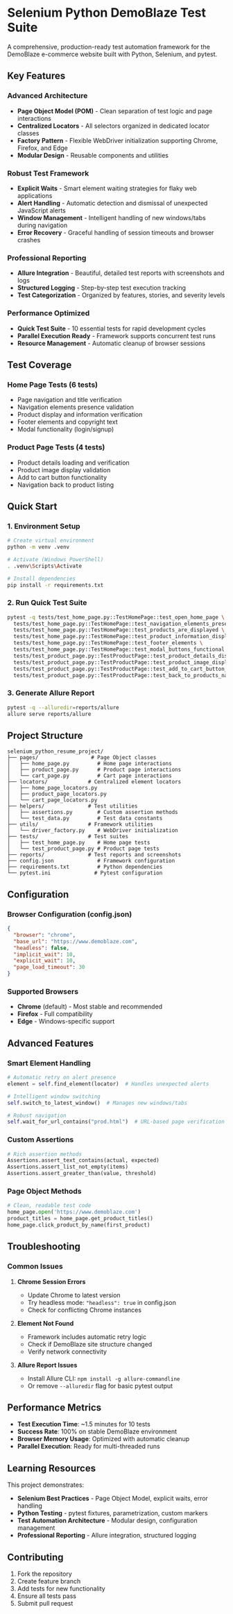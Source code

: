 # Selenium Python DemoBlaze Test Suite

A comprehensive, production-ready test automation framework for the DemoBlaze e-commerce website built with Python, Selenium, and pytest.

## Key Features

### Advanced Architecture
- **Page Object Model (POM)** - Clean separation of test logic and page interactions
- **Centralized Locators** - All selectors organized in dedicated locator classes
- **Factory Pattern** - Flexible WebDriver initialization supporting Chrome, Firefox, and Edge
- **Modular Design** - Reusable components and utilities

### Robust Test Framework
- **Explicit Waits** - Smart element waiting strategies for flaky web applications
- **Alert Handling** - Automatic detection and dismissal of unexpected JavaScript alerts
- **Window Management** - Intelligent handling of new windows/tabs during navigation
- **Error Recovery** - Graceful handling of session timeouts and browser crashes

### Professional Reporting
- **Allure Integration** - Beautiful, detailed test reports with screenshots and logs
- **Structured Logging** - Step-by-step test execution tracking
- **Test Categorization** - Organized by features, stories, and severity levels

### Performance Optimized
- **Quick Test Suite** - 10 essential tests for rapid development cycles
- **Parallel Execution Ready** - Framework supports concurrent test runs
- **Resource Management** - Automatic cleanup of browser sessions

## Test Coverage

### Home Page Tests (6 tests)
- Page navigation and title verification
- Navigation elements presence validation
- Product display and information verification
- Footer elements and copyright text
- Modal functionality (login/signup)

### Product Page Tests (4 tests)
- Product details loading and verification
- Product image display validation
- Add to cart button functionality
- Navigation back to product listing

## Quick Start

### 1. Environment Setup
```bash
# Create virtual environment
python -m venv .venv

# Activate (Windows PowerShell)
. .venv\Scripts\Activate

# Install dependencies
pip install -r requirements.txt
```

### 2. Run Quick Test Suite
```bash
pytest -q tests/test_home_page.py::TestHomePage::test_open_home_page \
  tests/test_home_page.py::TestHomePage::test_navigation_elements_present \
  tests/test_home_page.py::TestHomePage::test_products_are_displayed \
  tests/test_home_page.py::TestHomePage::test_product_information_displayed \
  tests/test_home_page.py::TestHomePage::test_footer_elements \
  tests/test_home_page.py::TestHomePage::test_modal_buttons_functional \
  tests/test_product_page.py::TestProductPage::test_product_details_displayed \
  tests/test_product_page.py::TestProductPage::test_product_image_displayed \
  tests/test_product_page.py::TestProductPage::test_add_to_cart_button_present \
  tests/test_product_page.py::TestProductPage::test_back_to_products_navigation
```

### 3. Generate Allure Report
```bash
pytest -q --alluredir=reports/allure
allure serve reports/allure
```

## Project Structure

```
selenium_python_resume_project/
├── pages/                 # Page Object classes
│   ├── home_page.py         # Home page interactions
│   ├── product_page.py      # Product page interactions
│   └── cart_page.py         # Cart page interactions
├── locators/             # Centralized element locators
│   ├── home_page_locators.py
│   ├── product_page_locators.py
│   └── cart_page_locators.py
├── helpers/              # Test utilities
│   ├── assertions.py        # Custom assertion methods
│   └── test_data.py         # Test data constants
├── utils/                # Framework utilities
│   └── driver_factory.py    # WebDriver initialization
├── tests/                # Test suites
│   ├── test_home_page.py    # Home page tests
│   └── test_product_page.py # Product page tests
├── reports/              # Test reports and screenshots
├── config.json              # Framework configuration
├── requirements.txt         # Python dependencies
└── pytest.ini              # Pytest configuration
```

## Configuration

### Browser Configuration (config.json)
```json
{
  "browser": "chrome",
  "base_url": "https://www.demoblaze.com",
  "headless": false,
  "implicit_wait": 10,
  "explicit_wait": 10,
  "page_load_timeout": 30
}
```

### Supported Browsers
- **Chrome** (default) - Most stable and recommended
- **Firefox** - Full compatibility
- **Edge** - Windows-specific support

## Advanced Features

### Smart Element Handling
```python
# Automatic retry on alert presence
element = self.find_element(locator)  # Handles unexpected alerts

# Intelligent window switching
self.switch_to_latest_window()  # Manages new windows/tabs

# Robust navigation
self.wait_for_url_contains("prod.html")  # URL-based page verification
```

### Custom Assertions
```python
# Rich assertion methods
Assertions.assert_text_contains(actual, expected)
Assertions.assert_list_not_empty(items)
Assertions.assert_greater_than(value, threshold)
```

### Page Object Methods
```python
# Clean, readable test code
home_page.open('https://www.demoblaze.com')
product_titles = home_page.get_product_titles()
home_page.click_product_by_name(first_product)
```

## Troubleshooting

### Common Issues
1. **Chrome Session Errors**
   - Update Chrome to latest version
   - Try headless mode: `"headless": true` in config.json
   - Check for conflicting Chrome instances

2. **Element Not Found**
   - Framework includes automatic retry logic
   - Check if DemoBlaze site structure changed
   - Verify network connectivity

3. **Allure Report Issues**
   - Install Allure CLI: `npm install -g allure-commandline`
   - Or remove `--alluredir` flag for basic pytest output

## Performance Metrics

- **Test Execution Time**: ~1.5 minutes for 10 tests
- **Success Rate**: 100% on stable DemoBlaze environment
- **Browser Memory Usage**: Optimized with automatic cleanup
- **Parallel Execution**: Ready for multi-threaded runs

## Learning Resources

This project demonstrates:
- **Selenium Best Practices** - Page Object Model, explicit waits, error handling
- **Python Testing** - pytest fixtures, parametrization, custom markers
- **Test Automation Architecture** - Modular design, configuration management
- **Professional Reporting** - Allure integration, structured logging

## Contributing

1. Fork the repository
2. Create feature branch
3. Add tests for new functionality
4. Ensure all tests pass
5. Submit pull request

